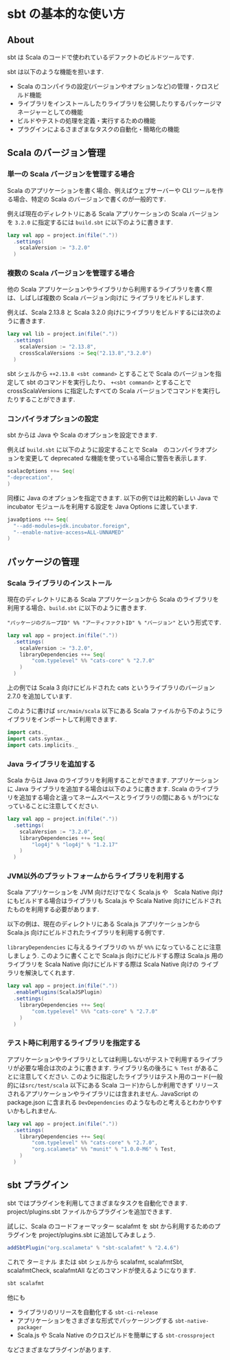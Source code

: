 # sbt の基本的な使い方

## About

sbt は Scala のコードで使われているデファクトのビルドツールです.

sbt は以下のような機能を担います.

- Scala のコンパイラの設定(バージョンやオプションなど)の管理・クロスビルド機能
- ライブラリをインストールしたりライブラリを公開したりするパッケージマネージャーとしての機能
- ビルドやテストの処理を定義・実行するための機能
- プラグインによるさまざまなタスクの自動化・簡略化の機能


## Scala のバージョン管理

### 単一の Scala バージョンを管理する場合

Scala のアプリケーションを書く場合、例えばウェブサーバーや CLI ツールを作る場合、特定の Scala のバージョンで書くのが一般的です.

例えば現在のディレクトリにある Scala アプリケーションの Scala バージョンを `3.2.0` に指定するには
`build.sbt` に以下のように書きます.


```scala
lazy val app = project.in(file("."))
  .settings(
    scalaVersion := "3.2.0"
  )
```

### 複数の Scala バージョンを管理する場合

他の Scala アプリケーションやライブラリから利用するライブラリを書く際は、しばしば複数の Scala バージョン向けに
ライブラリをビルドします.

例えば、Scala 2.13.8 と Scala 3.2.0 向けにライブラリをビルドするには次のように書きます.

```scala
lazy val lib = project.in(file("."))
  .settings(
    scalaVersion := "2.13.8",
    crossScalaVersions := Seq("2.13.8","3.2.0")
  )
```

sbt シェルから `++2.13.8 <sbt command>` とすることで Scala のバージョンを指定して sbt のコマンドを実行したり、
`+<sbt command>` とすることで crossScalaVersions に指定したすべての Scala バージョンでコマンドを実行したりすることができます.


### コンパイラオプションの設定

sbt からは Java や Scala のオプションを設定できます.

例えば `build.sbt` に以下のように設定することで Scala　のコンパイラオプションを変更して deprecated な機能を使っている場合に警告を表示します.

```scala
scalacOptions ++= Seq(    
"-deprecation",
)
```


同様に Java のオプションを指定できます. 以下の例では比較的新しい Java で incubator モジュールを利用する設定を Java Options に渡しています. 
```scala
javaOptions ++= Seq(
  "--add-modules=jdk.incubator.foreign",
  "--enable-native-access=ALL-UNNAMED"
)
```


## パッケージの管理

### Scala ライブラリのインストール

現在のディレクトリにある Scala アプリケーションから Scala のライブラリを利用する場合、`build.sbt` に以下のように書きます.

`"パッケージのグループID" %% "アーティファクトID" % "バージョン"` という形式です.

```scala
lazy val app = project.in(file("."))
  .settings(
    scalaVersion := "3.2.0",
    libraryDependencies ++= Seq(
        "com.typelevel" %% "cats-core" % "2.7.0"
    )
  )
```

上の例では Scala 3 向けにビルドされた cats というライブラリのバージョン 2.7.0 を追加しています.

このように書けば `src/main/scala` 以下にある Scala ファイルから下のようにライブラリをインポートして利用できます.

```scala
import cats._
import cats.syntax._
import cats.implicits._
```

### Java ライブラリを追加する

Scala からは Java のライブラリを利用することができます. アプリケーションに Java ライブラリを追加する場合は以下のように書きます.
Scala のライブラリを追加する場合と違ってネームスペースとライブラリの間にある `%` が1つになっていることに注意してください.

```scala
lazy val app = project.in(file("."))
  .settings(
    scalaVersion := "3.2.0",
    libraryDependencies ++= Seq(
        "log4j" % "log4j" % "1.2.17"
    )
  )
```

### JVM以外のプラットフォームからライブラリを利用する

Scala アプリケーションを JVM 向けだけでなく Scala.js や　Scala Native 向けにもビルドする場合はライブラリも Scala.js や Scala Native
向けにビルドされたものを利用する必要があります. 

以下の例は、現在のディレクトリにある Scala.js アプリケーションから Scala.js 向けにビルドされたライブラリを利用する例です.

`libraryDependencies` に与えるライブラリの `%%` が `%%%` になっていることに注意しましょう. 
このように書くことで Scala.js 向けにビルドする際は Scala.js 用のライブラリを Scala Native 向けにビルドする際は Scala Native 向けの
ライブラリを解決してくれます.

```scala
lazy val app = project.in(file("."))
  .enablePlugins(ScalaJSPlugin)
  .settings(
    libraryDependencies ++= Seq(
        "com.typelevel" %%% "cats-core" % "2.7.0"
    )
  )
```

### テスト時に利用するライブラリを指定する

アプリケーションやライブラリとしては利用しないがテストで利用するライブラリが必要な場合は次のように書きます.
ライブラリ名の後ろに `% Test` があることに注意してください. 
このように指定したライブラリはテスト用のコード(一般的には`src/test/scala` 以下にある Scala コード)からしか利用できず
リリースされるアプリケーションやライブラリには含まれません. JavaScript の package.json に含まれる
`DevDependencies` のようなものと考えるとわかりやすいかもしれません.

```scala
lazy val app = project.in(file("."))
  .settings(
    libraryDependencies ++= Seq(
        "com.typelevel" %% "cats-core" % "2.7.0",
        "org.scalameta" %% "munit" % "1.0.0-M6" % Test,
    )
  )
```

## sbt プラグイン

sbt ではプラグインを利用してさまざまなタスクを自動化できます. project/plugins.sbt ファイルからプラグインを追加できます.

試しに、Scala のコードフォーマッター scalafmt を sbt から利用するためのプラグインを project/plugins.sbt に追加してみましょう.

```scala
addSbtPlugin("org.scalameta" % "sbt-scalafmt" % "2.4.6")
```

これで ターミナル または sbt シェルから scalafmt, scalafmtSbt, scalafmtCheck, scalafmtAll などのコマンドが使えるようになります.

```scala
sbt scalafmt
```

他にも 
- ライブラリのリリースを自動化する `sbt-ci-release`
- アプリケーションをさまざまな形式でパッケージングする `sbt-native-packager`
- Scala.js や Scala Native のクロスビルドを簡単にする `sbt-crossproject` 

などさまざまなプラグインがあります.